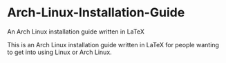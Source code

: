 # Arch-Linux-Installation-Guide
An Arch Linux installation guide written in LaTeX

This is an Arch Linux installation guide written in LaTeX for people wanting to get into using Linux or Arch Linux.
